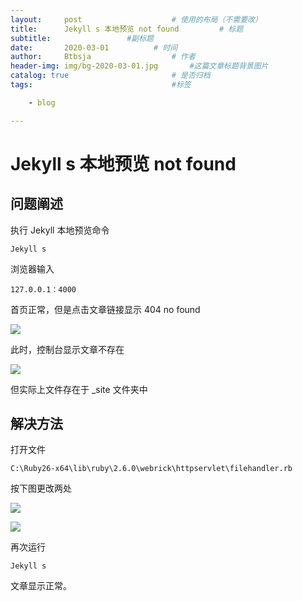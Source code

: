 ```yaml
---
layout:     post   				    # 使用的布局（不需要改）
title:      Jekyll s 本地预览 not found		    # 标题 
subtitle:                 #副标题
date:       2020-03-01			# 时间
author:     Btbsja					# 作者
header-img: img/bg-2020-03-01.jpg 	    #这篇文章标题背景图片
catalog: true 						# 是否归档
tags:								#标签

    - blog

---
```

# Jekyll s 本地预览 not found

## 问题阐述

执行 Jekyll 本地预览命令

```
Jekyll s
```

浏览器输入

```
127.0.0.1：4000
```

首页正常，但是点击文章链接显示 404 no found

![](https://cdn.jsdelivr.net/gh/btbsja/btbsjaimg/img/20200302101736.png)

此时，控制台显示文章不存在

![](https://cdn.jsdelivr.net/gh/btbsja/btbsjaimg/img/20200302102203.png)

但实际上文件存在于 _site 文件夹中

## 解决方法

打开文件

```
C:\Ruby26-x64\lib\ruby\2.6.0\webrick\httpservlet\filehandler.rb
```

按下图更改两处

![](https://cdn.jsdelivr.net/gh/btbsja/btbsjaimg/img/20200302103306.png)

![](https://cdn.jsdelivr.net/gh/btbsja/btbsjaimg/img/20200302103430.png)

再次运行

```
Jekyll s
```

文章显示正常。